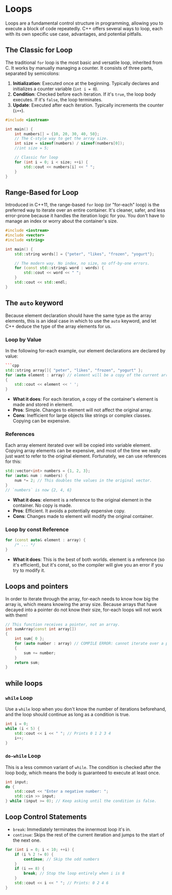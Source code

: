 # Loops

Loops are a fundamental control structure in programming, allowing you to execute a block of code repeatedly. C++ offers several ways to loop, each with its own specific use case, advantages, and potential pitfalls.

## The Classic for Loop

The traditional `for` loop is the most basic and versatile loop, inherited from C. It works by manually managing a counter. It consists of three parts, separated by semicolons:

1. **Initialization**: Executed once at the beginning. Typically declares and initializes a counter variable (`int i = 0`).
2. **Condition**: Checked before each iteration. If it's `true`, the loop body executes. If it's `false`, the loop terminates.
3. **Update**: Executed after each iteration. Typically increments the counter (`i++`).

```c++
#include <iostream>

int main() {
    int numbers[] = {10, 20, 30, 40, 50};
    // The C-style way to get the array size.
    int size = sizeof(numbers) / sizeof(numbers[0]);
    //int size = 5;

    // Classic for loop
    for (int i = 0; i < size; ++i) {
        std::cout << numbers[i] << " ";
    }
}
```

## Range-Based for Loop

Introduced in C++11, the range-based `for` loop (or "for-each" loop) is the preferred way to iterate over an entire container. It's cleaner, safer, and less error-prone because it handles the iteration logic for you. You don't have to manage an index or worry about the container's size.

```c++
#include <iostream>
#include <vector>
#include <string>

int main() {
    std::string words[] = {"peter", "likes", "frozen", "yogurt"};

    // The modern way. No index, no size, no off-by-one errors.
    for (const std::string& word : words) {
        std::cout << word << " ";
    }
    std::cout << std::endl;
}
```

## The `auto` keyword

Because element declaration should have the same type as the array elements, this is an ideal case in which to use the `auto` keyword, and let C++ deduce the type of the array elements for us.

### Loop by Value

In the following for-each example, our element declarations are declared by value:

```c++
```cpp
std::string array[]{ "peter", "likes", "frozen", "yogurt" };
for (auto element : array) // element will be a copy of the current array element
{
    std::cout << element << ' ';
}
```

- **What it does**: For each iteration, a copy of the container's element is made and stored in element.
- **Pros**: Simple. Changes to element will not affect the original array.
- **Cons**: Inefficient for large objects like strings or complex classes. Copying can be expensive.

### References

Each array element iterated over will be copied into variable element. Copying array elements can be expensive, and most of the time we really just want to refer to the original element. Fortunately, we can use references for this:

```c++
std::vector<int> numbers = {1, 2, 3};
for (auto& num : numbers) {
    num *= 2; // This doubles the values in the original vector.
}
// `numbers` is now {2, 4, 6}
```

- **What it does**: element is a reference to the original element in the container. No copy is made.
- **Pros**: Efficient. It avoids a potentially expensive copy.
- **Cons**: Changes made to element will modify the original container.

### Loop by const Reference

```c++
for (const auto& element : array) { 
    /* ... */ 
}
```

- **What it does**: This is the best of both worlds. element is a reference (so it's efficient), but it's const, so the compiler will give you an error if you try to modify it.

## Loops and pointers

In order to iterate through the array, for-each needs to know how big the array is, which means knowing the array size. Because arrays that have decayed into a pointer do not know their size, for-each loops will not work with them!

```c++
// This function receives a pointer, not an array.
int sumArray(const int array[])
{
    int sum{ 0 };
    for (auto number : array) // COMPILE ERROR: cannot iterate over a pointer.
    {
        sum += number;
    }
    return sum;
}

```

## while loops

### `while` Loop

Use a `while` loop when you don't know the number of iterations beforehand, and the loop should continue as long as a condition is true.

```c++
int i = 0;
while (i < 5) {
    std::cout << i << " "; // Prints 0 1 2 3 4
    i++;
}
```

### `do-while` Loop

This is a less common variant of `while`. The condition is checked after the loop body, which means the body is guaranteed to execute at least once.

```c++
int input;
do {
    std::cout << "Enter a negative number: ";
    std::cin >> input;
} while (input >= 0); // Keep asking until the condition is false.
```

## Loop Control Statements

- `break`: Immediately terminates the innermost loop it's in.
- `continue`: Skips the rest of the current iteration and jumps to the start of the next one.

```c++
for (int i = 0; i < 10; ++i) {
    if (i % 2 != 0) {
        continue; // Skip the odd numbers
    }
    if (i == 8) {
        break; // Stop the loop entirely when i is 8
    }
    std::cout << i << " "; // Prints: 0 2 4 6
}
```